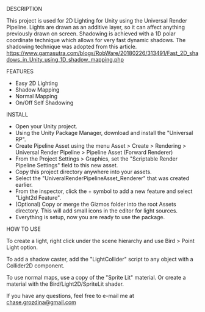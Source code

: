 DESCRIPTION

This project is used for 2D Lighting for Unity using the Universal Render Pipeline.
Lights are drawn as an additive layer, so it can affect anything previously drawn on screen.
Shadowing is achieved with a 1D polar coordinate technique which allows for very fast dynamic shadows.
The shadowing technique was adopted from this article.
https://www.gamasutra.com/blogs/RobWare/20180226/313491/Fast_2D_shadows_in_Unity_using_1D_shadow_mapping.php

FEATURES

- Easy 2D Lighting
- Shadow Mapping
- Normal Mapping
- On/Off Self Shadowing

INSTALL

- Open your Unity project.
- Using the Unity Package Manager, download and install the "Universal RP".
- Create Pipeline Asset using the menu Asset > Create > Rendering > Universal Render Pipeline > Pipeline Asset (Forward Renderer)
- From the Project Settings > Graphics, set the "Scriptable Render Pipeline Settings" field to this new asset.
- Copy this project directory anywhere into your assets.
- Select the "UniveralRenderPipelineAsset_Renderer" that was created earlier.
- From the inspector, click the + symbol to add a new feature and select "Light2d Feature".
- (Optional) Copy or merge the Gizmos folder into the root Assets directory.  This will add small icons in the editor for light sources.
- Everything is setup, now you are ready to use the package.

HOW TO USE

To create a light, right click under the scene hierarchy and use Bird > Point Light option.

To add a shadow caster, add the "LightCollider" script to any object with a Collider2D component.

To use normal maps, use a copy of the "Sprite Lit" material.  Or create a material with the Bird/Light2D/SpriteLit shader.

If you have any questions, feel free to e-mail me at chase.grozdina@gmail.com